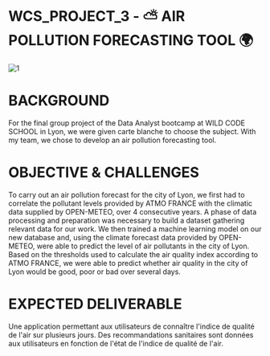 # WCS_PROJECT_3 - ⛅ AIR POLLUTION FORECASTING TOOL 🌍

![1](https://github.com/user-attachments/assets/a97ffc86-9211-44fd-811d-0c935ced41a6)

# BACKGROUND

For the final group project of the Data Analyst bootcamp at WILD CODE SCHOOL in Lyon, we were given carte blanche to choose the subject. With my team, we chose to develop an air pollution forecasting tool.

# OBJECTIVE & CHALLENGES

To carry out an air pollution forecast for the city of Lyon, we first had to correlate the pollutant levels provided by ATMO FRANCE with the climatic data supplied by OPEN-METEO, over 4 consecutive years. A phase of data processing and preparation was necessary to build a dataset gathering relevant data for our work. We then trained a machine learning model on our new database and, using the climate forecast data provided by OPEN-METEO, were able to predict the level of air pollutants in the city of Lyon. Based on the thresholds used to calculate the air quality index according to ATMO FRANCE, we were able to predict whether air quality in the city of Lyon would be good, poor or bad over several days.

# EXPECTED DELIVERABLE

Une application permettant aux utilisateurs de connaître l'indice de qualité de l'air sur plusieurs jours. Des recommandations sanitaires sont données aux utilisateurs en fonction de l'état de l'indice de qualité de l'air.
